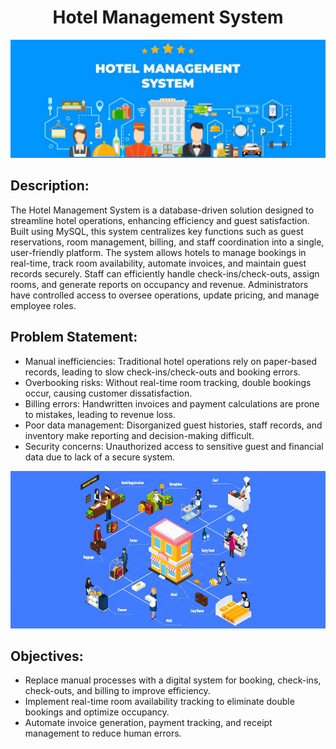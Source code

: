 # <div align="center">Hotel Management System</div>

![Intro](https://github.com/PyanshuXd/Hotel_Management/blob/a0d9f648a1ba7daeb320444190d82382b5068865/Images%20Used/1st.jpeg)

## Description:
The Hotel Management System is a database-driven solution designed to streamline hotel operations, enhancing efficiency and guest satisfaction. Built using MySQL, this system centralizes key functions such as guest reservations, room management, billing, and staff coordination into a single, user-friendly platform.
The system allows hotels to manage bookings in real-time, track room availability, automate invoices, and maintain guest records securely. Staff can efficiently handle check-ins/check-outs, assign rooms, and generate reports on occupancy and revenue. Administrators have controlled access to oversee operations, update pricing, and manage employee roles.

## Problem Statement:
- Manual inefficiencies: Traditional hotel operations rely on paper-based records, leading to slow check-ins/check-outs and booking errors.
- Overbooking risks: Without real-time room tracking, double bookings occur, causing customer dissatisfaction.
- Billing errors: Handwritten invoices and payment calculations are prone to mistakes, leading to revenue loss.
- Poor data management: Disorganized guest histories, staff records, and inventory make reporting and decision-making difficult.
- Security concerns: Unauthorized access to sensitive guest and financial data due to lack of a secure system.

 ![Objectives](https://github.com/PyanshuXd/Hotel_Management/blob/75b43c6ccff14dfdb2a2e114cff49784904700b8/Images%20Used/hotel-inventory-management.jpg)
 
## Objectives:
- Replace manual processes with a digital system for booking, check-ins, check-outs, and billing to improve efficiency.
- Implement real-time room availability tracking to eliminate double bookings and optimize occupancy.
- Automate invoice generation, payment tracking, and receipt management to reduce human errors.

  
